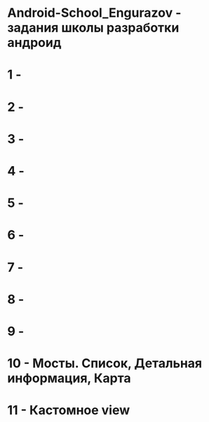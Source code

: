 # Android-School_Engurazov - задания школы разработки андроид

# 1 -

# 2 -

# 3 -

# 4 -

# 5 -

# 6 -

# 7 -

# 8 -

# 9 -

# 10 - Мосты. Список, Детальная информация, Карта 

# 11 - Кастомное view 

